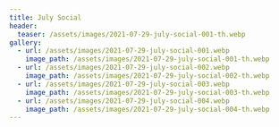 ```yaml
---
title: July Social
header:
  teaser: /assets/images/2021-07-29-july-social-001-th.webp
gallery:
  - url: /assets/images/2021-07-29-july-social-001.webp
    image_path: /assets/images/2021-07-29-july-social-001-th.webp
  - url: /assets/images/2021-07-29-july-social-002.webp
    image_path: /assets/images/2021-07-29-july-social-002-th.webp
  - url: /assets/images/2021-07-29-july-social-003.webp
    image_path: /assets/images/2021-07-29-july-social-003-th.webp
  - url: /assets/images/2021-07-29-july-social-004.webp
    image_path: /assets/images/2021-07-29-july-social-004-th.webp
---
```

